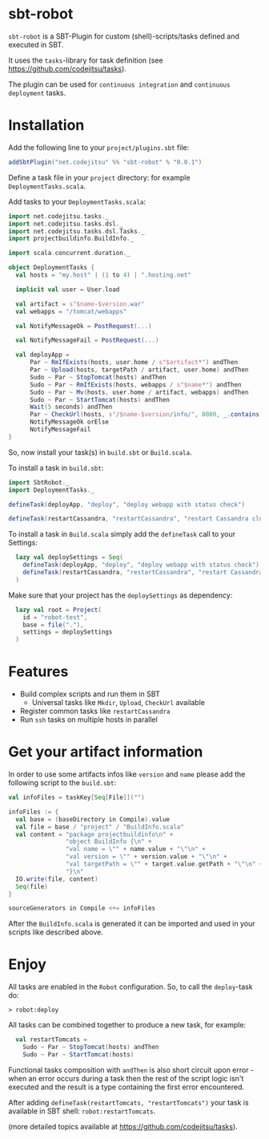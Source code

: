sbt-robot
=========
```sbt-robot``` is a SBT-Plugin for custom (shell)-scripts/tasks defined and executed in SBT.

It uses the ```tasks```-library for task definition (see https://github.com/codejitsu/tasks).

The plugin can be used for ```continuous integration``` and ```continuous deployment``` tasks.

Installation
============

Add the following line to your ```project/plugins.sbt``` file:

```scala
addSbtPlugin("net.codejitsu" %% "sbt-robot" % "0.0.1")
```

Define a task file in your ```project``` directory: for example ```DeploymentTasks.scala```.

Add tasks to your ```DeploymentTasks.scala```:

```scala
import net.codejitsu.tasks._
import net.codejitsu.tasks.dsl._
import net.codejitsu.tasks.dsl.Tasks._
import projectbuildinfo.BuildInfo._

import scala.concurrent.duration._

object DeploymentTasks {
  val hosts = "my.host" | (1 to 4) | ".hosting.net"

  implicit val user = User.load

  val artifact = s"$name-$version.war"
  val webapps = "/tomcat/webapps"

  val NotifyMessageOk = PostRequest(...)

  val NotifyMessageFail = PostRequest(...)

  val deployApp =
      Par ~ RmIfExists(hosts, user.home / s"$artifact*") andThen
      Par ~ Upload(hosts, targetPath / artifact, user.home) andThen
      Sudo ~ Par ~ StopTomcat(hosts) andThen
      Sudo ~ Par ~ RmIfExists(hosts, webapps / s"$name*") andThen
      Sudo ~ Par ~ Mv(hosts, user.home / artifact, webapps) andThen
      Sudo ~ Par ~ StartTomcat(hosts) andThen
      Wait(5 seconds) andThen
      Par ~ CheckUrl(hosts, s"/$name-$version/info/", 8080, _.contains("Status: OK")) andThen
      NotifyMessageOk orElse
      NotifyMessageFail
}
```

So, now install your task(s) in ```build.sbt``` or ```Build.scala```.
 
To install a task in ```build.sbt```:
 
```scala
import SbtRobot._
import DeploymentTasks._

defineTask(deployApp, "deploy", "deploy webapp with status check")

defineTask(restartCassandra, "restartCassandra", "restart Cassandra cluster")
``` 

To install a task in ```Build.scala``` simply add the ```defineTask``` call to your Settings:

```scala
  lazy val deploySettings = Seq(
    defineTask(deployApp, "deploy", "deploy webapp with status check"),
    defineTask(restartCassandra, "restartCassandra", "restart Cassandra cluster")
  )
```

Make sure that your project has the ```deploySettings``` as dependency:

```scala
  lazy val root = Project(
    id = "robot-test",
    base = file("."),
    settings = deploySettings
  )
```

Features
========

* Build complex scripts and run them in SBT
  * Universal tasks like ```Mkdir```, ```Upload```, ```CheckUrl``` available
* Register common tasks like ```restartCassandra```
* Run ```ssh``` tasks on multiple hosts in parallel      
  
Get your artifact information
==============================
   
In order to use some artifacts infos like ```version``` and ```name``` please add the following script to the ```build.sbt```:
   
```scala
val infoFiles = taskKey[Seq[File]]("")

infoFiles := {
  val base = (baseDirectory in Compile).value
  val file = base / "project" / "BuildInfo.scala"
  val content = "package projectbuildinfo\n" +
                "object BuildInfo {\n" +
                "val name = \"" + name.value + "\"\n" +
                "val version = \"" + version.value + "\"\n" +
                "val targetPath = \"" + target.value.getPath + "\"\n" +
                "}\n"
  IO.write(file, content)
  Seq(file)
}

sourceGenerators in Compile <+= infoFiles
```   

After the ```BuildInfo.scala``` is generated it can be imported and used in your scripts like described above.
 
Enjoy
=====

All tasks are enabled in the ```Robot``` configuration. So, to call the ```deploy```-task do:

```
> robot:deploy
```

All tasks can be combined together to produce a new task, for example:
   
```scala
  val restartTomcats =
    Sudo ~ Par ~ StopTomcat(hosts) andThen
    Sudo ~ Par ~ StartTomcat(hosts)
```

Functional tasks composition with `andThen` is also short circuit upon error - when an error occurs during a task 
then the rest of the script logic isn't executed and the result is a type containing the first error encountered.

After adding ```defineTask(restartTomcats, "restartTomcats")``` your task is available in SBT shell: ```robot:restartTomcats```.

(more detailed topics available at https://github.com/codejitsu/tasks). 
